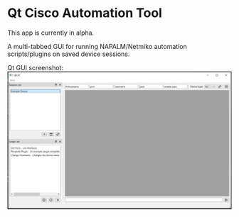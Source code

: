 # Qt Cisco Automation Tool

This app is currently in alpha.

A multi-tabbed GUI for running NAPALM/Netmiko automation scripts/plugins on saved device sessions.

Qt GUI screenshot:
![](screenshot.PNG)